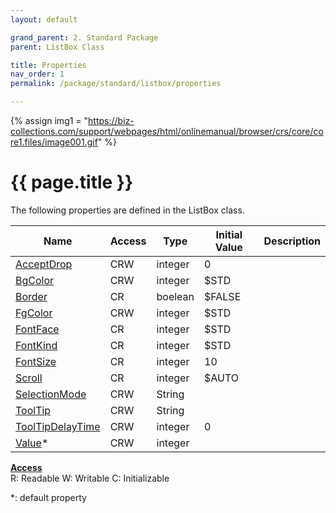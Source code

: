 ```yaml
---
layout: default

grand_parent: 2. Standard Package
parent: ListBox Class

title: Properties
nav_order: 1
permalink: /package/standard/listbox/properties

---
```

{% assign img1 = "https://biz-collections.com/support/webpages/html/onlinemanual/browser/crs/core/core1.files/image001.gif" %}


# {{ page.title }}

The following properties are defined in the ListBox class.

|Name       | Access | Type   | Initial Value | Description |
|----------	|--------|--------|---------------|-------------|
|[AcceptDrop](/package/standard/listbox/properties/acceptDrop) | CRW | integer | 0  |             |
|[BgColor](/package/standard/listbox/properties/BgColor) | CRW | integer | $STD  |             |
|[Border](/package/standard/listbox/properties/Border) | CR | boelean | $FALSE  |             |
|[FgColor](/package/standard/listbox/properties/FgColor) | CRW | integer | $STD  |             |
|[FontFace](/package/standard/listbox/properties/FontFace) | CR | integer | $STD  |             |
|[FontKind](/package/standard/listbox/properties/FontKind) | CR | integer | $STD  |             |
|[FontSize](/package/standard/listbox/properties/FontSize) | CR | integer | 10  |             |
|[Scroll](/package/standard/listbox/properties/scroll) | CR | integer | $AUTO | |
|[SelectionMode](/package/standard/listbox/properties/tooltip) | CRW | String | | |
|[ToolTip](/package/standard/listbox/properties/ToolTip) | CRW | String |   |             |
|[ToolTipDelayTime](/package/standard/listbox/properties/ToolTipDelayTime) | CRW | integer | 0  |             |
|[Value](/package/standard/listbox/properties/value)* | CRW | integer |   |             |

<u><b>Access</b></u><br>
R: Readable
W: Writable
C: Initializable

*: default property
